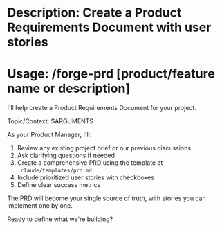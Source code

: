 # Description: Create a Product Requirements Document with user stories
# Usage: /forge-prd [product/feature name or description]

I'll help create a Product Requirements Document for your project.

Topic/Context: $ARGUMENTS

As your Product Manager, I'll:
1. Review any existing project brief or our previous discussions
2. Ask clarifying questions if needed
3. Create a comprehensive PRD using the template at `.claude/templates/prd.md`
4. Include prioritized user stories with checkboxes
5. Define clear success metrics

The PRD will become your single source of truth, with stories you can implement one by one.

Ready to define what we're building?